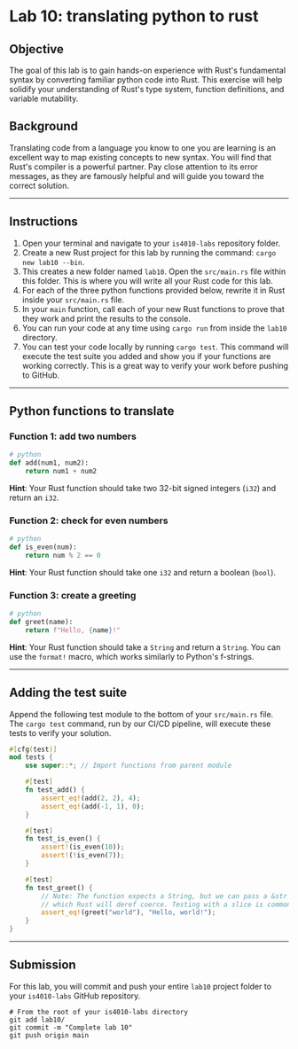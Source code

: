 # Lab 10: translating python to rust

## Objective

The goal of this lab is to gain hands-on experience with Rust's fundamental syntax by converting familiar python code into Rust. This exercise will help solidify your understanding of Rust's type system, function definitions, and variable mutability.

## Background

Translating code from a language you know to one you are learning is an excellent way to map existing concepts to new syntax. You will find that Rust's compiler is a powerful partner. Pay close attention to its error messages, as they are famously helpful and will guide you toward the correct solution.

-----

## Instructions

1.  Open your terminal and navigate to your `is4010-labs` repository folder.
2.  Create a new Rust project for this lab by running the command: `cargo new lab10 --bin`.
3.  This creates a new folder named `lab10`. Open the `src/main.rs` file within this folder. This is where you will write all your Rust code for this lab.
4.  For each of the three python functions provided below, rewrite it in Rust inside your `src/main.rs` file.
5.  In your `main` function, call each of your new Rust functions to prove that they work and print the results to the console.
6.  You can run your code at any time using `cargo run` from inside the `lab10` directory.
7. You can test your code locally by running `cargo test`. This command will execute the test suite you added and show you if your functions are working correctly. This is a great way to verify your work before pushing to GitHub.

-----

## Python functions to translate

### Function 1: add two numbers

```python
# python
def add(num1, num2):
    return num1 + num2
```

**Hint**: Your Rust function should take two 32-bit signed integers (`i32`) and return an `i32`.

### Function 2: check for even numbers

```python
# python
def is_even(num):
    return num % 2 == 0
```

**Hint**: Your Rust function should take one `i32` and return a boolean (`bool`).

### Function 3: create a greeting

```python
# python
def greet(name):
    return f"Hello, {name}!"
```

**Hint**: Your Rust function should take a `String` and return a `String`. You can use the `format!` macro, which works similarly to Python's f-strings.

-----

## Adding the test suite

Append the following test module to the bottom of your `src/main.rs` file. The `cargo test` command, run by our CI/CD pipeline, will execute these tests to verify your solution.

```rust
#[cfg(test)]
mod tests {
    use super::*; // Import functions from parent module

    #[test]
    fn test_add() {
        assert_eq!(add(2, 2), 4);
        assert_eq!(add(-1, 1), 0);
    }

    #[test]
    fn test_is_even() {
        assert!(is_even(10));
        assert!(!is_even(7));
    }

    #[test]
    fn test_greet() {
        // Note: The function expects a String, but we can pass a &str
        // which Rust will deref coerce. Testing with a slice is common.
        assert_eq!(greet("world"), "Hello, world!");
    }
}
```

-----

## Submission

For this lab, you will commit and push your entire `lab10` project folder to your `is4010-labs` GitHub repository.

```
# From the root of your is4010-labs directory
git add lab10/
git commit -m "Complete lab 10"
git push origin main
```